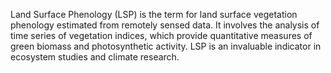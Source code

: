 Land Surface Phenology (LSP) is the term for land surface vegetation phenology estimated from remotely sensed data. It involves the analysis of time series of vegetation indices, which provide quantitative measures of green biomass and photosynthetic activity. LSP is an invaluable indicator in ecosystem studies and climate research.